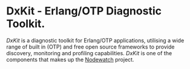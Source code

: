 # DxKit - Erlang/OTP Diagnostic Toolkit.

*DxKit* is a diagnostic toolkit for Erlang/OTP applications, utilising a wide 
range of built in (OTP) and free open source frameworks to provide discovery,
monitoring and profiling capabilities. *DxKit* is one of the components that 
makes up the [Nodewatch](http://github.com/hyperthunk/nodewatch) project. 
